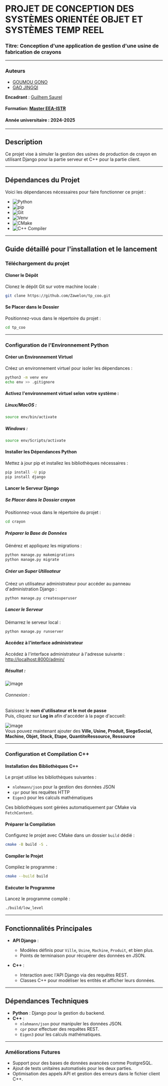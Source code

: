 # PROJET DE CONCEPTION DES SYSTÈMES ORIENTÉE OBJET ET SYSTÈMES TEMP REEL 
### Titre: Conception d'une application de gestion d'une usine de fabrication de crayons

---
### Auteurs

- [GOUMOU GONO](https://www.linkedin.com/in/gono-goumou-506a2b14b)
- [GAO JINGQI](https://www.linkedin.com/in/gono-goumou-506a2b14b)


**Encadrant** : [Guilhem Saurel](https://www.linkedin.com/in/nim65s/)
#### Formation: [Master EEA-ISTR](https://eea.univ-tlse3.fr/ingenierie-des-systemes-temps-reel)
#### Année universitaire : 2024-2025
---
## Description
Ce projet vise à simuler la gestion des usines de production de crayon en utilisant Django pour la partie serveur et C++ pour la partie client.

---

## Dépendances du Projet

Voici les dépendances nécessaires pour faire fonctionner ce projet :

- ![Python](https://img.shields.io/badge/Python-3.10%2B-blue)
- ![pip](https://img.shields.io/badge/pip-Gestionnaire_de_paquets_Python-orange)
- ![Git](https://img.shields.io/badge/Git-Github-purple)
- ![Venv](https://img.shields.io/badge/Venv-Environnement_virtuel_Python-red)
- ![CMake](https://img.shields.io/badge/CMake-3.14%2B-yellow)
- ![C++ Compiler](https://img.shields.io/badge/C%2B%2B_Compiler-C%2B%2B17%2B-green)
---

## Guide détaillé pour l'installation et le lancement
### Téléchargement du projet 
#### Cloner le Dépôt
Clonez le dépôt Git sur votre machine locale :
```bash
git clone https://github.com/Zawelon/tp_coo.git
```

#### Se Placer dans le Dossier
Positionnez-vous dans le répertoire du projet :
```bash
cd tp_coo
```
---

### Configuration de l'Environnement Python

#### Créer un Environnement Virtuel
Créez un environnement virtuel pour isoler les dépendances :
```bash
python3 -m venv env
echo env >> .gitignore
```

#### Activez l'environnement virtuel selon votre système :
##### Linux/MacOS :
```bash
source env/bin/activate
```

##### Windows :
```bash
source env/Scripts/activate

```

#### Installer les Dépendances Python
Mettez à jour pip et installez les bibliothèques nécessaires :
```bash
pip install -U pip
pip install django
```

#### Lancer le Serveur Django
##### Se Placer dans le Dossier crayon
Positionnez-vous dans le répertoire du projet :
```bash
cd crayon
```
##### Préparer la Base de Données
Générez et appliquez les migrations :
```bash
python manage.py makemigrations
python manage.py migrate
```

##### Créer un Super Utilisateur
Créez un utilisateur administrateur pour accéder au panneau d'administration Django :
```bash
python manage.py createsuperuser
```

##### Lancer le Serveur
Démarrez le serveur local :
```bash
python manage.py runserver
```

#### Accédez à l'interface administrateur
Accédez à l'interface administrateur à l'adresse suivante :  
[http://localhost:8000/admin/](http://localhost:8000/admin/)

##### Résultat :
![image](https://github.com/user-attachments/assets/2bd20a66-8486-4b83-8a2d-f974ead76422)

###### Connexion :
Saisissez le **nom d'utilisateur et le mot de passe** <br>
Puis, cliquez sur **Log in** afin d'accéder à la page d'accueil:

![image](https://github.com/user-attachments/assets/23e41f7b-6e45-4c47-ba33-0781ffc6752d)
<br>
Vous pouvez maintenant ajouter des **Ville, Usine, Produit, SiegeSocial, Machine, Objet, Stock, Etape, QuantiteRessource, Ressource**

---

### Configuration et Compilation C++

#### Installation des Bibliothèques C++
Le projet utilise les bibliothèques suivantes :
- `nlohmann/json` pour la gestion des données JSON
- `cpr` pour les requêtes HTTP
- `Eigen3` pour les calculs mathématiques

Ces bibliothèques sont gérées automatiquement par CMake via `FetchContent`.

#### Préparer la Compilation
Configurez le projet avec CMake dans un dossier `build` dédié :
```bash
cmake -B build -S .
```

#### Compiler le Projet
Compilez le programme :
```bash
cmake --build build
```

#### Exécuter le Programme
Lancez le programme compilé :
```bash
./build/low_level
```

---
## Fonctionnalités Principales

- **API Django** :
  - Modèles définis pour `Ville`, `Usine`, `Machine`, `Produit`, et bien plus.
  - Points de terminaison pour récupérer des données en JSON.
  
- **C++** :
  - Interaction avec l'API Django via des requêtes REST.
  - Classes C++ pour modéliser les entités et afficher leurs données.

---

## Dépendances Techniques

- **Python** : Django pour la gestion du backend.
- **C++** :
  - `nlohmann/json` pour manipuler les données JSON.
  - `cpr` pour effectuer des requêtes REST.
  - `Eigen3` pour les calculs mathématiques.

---

### Améliorations Futures

- Support pour des bases de données avancées comme PostgreSQL.
- Ajout de tests unitaires automatisés pour les deux parties.
- Optimisation des appels API et gestion des erreurs dans le fichier client C++.
